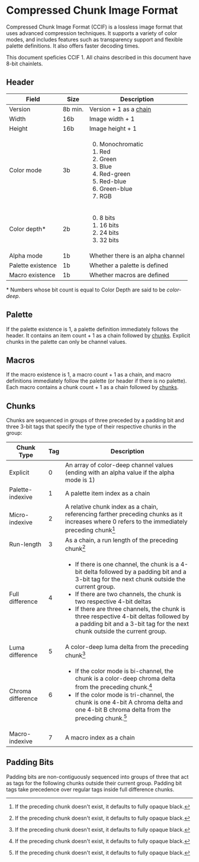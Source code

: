 # Compressed Chunk Image Format

Compressed Chunk Image Format (CCIF) is a lossless image format that uses advanced compression techniques. It supports a variety of color modes, and includes features such as transparency support and flexible palette definitions. It also offers faster decoding times.

This document speficies CCIF 1. All chains described in this document have 8-bit chainlets.

## Header

Field                 |Size   |Description
----------------------|-------|-----------
Version               |8b min.|Version + 1 as a [chain](https://github.com/ghoomy/universe/blob/main/computer%20science/chain.md)
Width                 |16b    |Image width + 1
Height                |16b    |Image height + 1
Color mode            |3b     |<ol start="0"><li>Monochromatic<li>Red<li>Green<li>Blue<li>Red-green<li>Red-blue<li>Green-blue<li>RGB
Color depth*          |2b     |<ol start="0"><li>8 bits<li>16 bits<li>24 bits<li>32 bits
Alpha mode            |1b     |Whether there is an alpha channel
Palette existence     |1b     |Whether a palette is defined
Macro existence       |1b     |Whether macros are defined

\* Numbers whose bit count is equal to Color Depth are said to be *color-deep*.

## Palette

If the palette existence is 1, a palette definition immediately follows the header. It contains an item count + 1 as a chain followed by [chunks](#chunks). Explicit chunks in the palette can only be channel values.

## Macros

If the macro existence is 1, a macro count + 1 as a chain, and macro definitions immediately follow the palette (or header if there is no palette). Each macro contains a chunk count + 1 as a chain followed by [chunks](#chunks).

## Chunks

Chunks are sequenced in groups of three preceded by a padding bit and three 3-bit tags that specify the type of their respective chunks in the group:

Chunk Type       |Tag|Description
-----------------|---|-----------
Explicit         |0  |An array of color-deep channel values (ending with an alpha value if the alpha mode is 1)
Palette-indexive |1  |A palette item index as a chain
Micro-indexive   |2  |A relative chunk index as a chain, referencing farther preceding chunks as it increases where 0 refers to the immediately preceding chunk[^preceding]
Run-length       |3  |As a chain, a run length of the preceding chunk[^preceding]
Full difference  |4  |<ul><li>If there is one channel, the chunk is a 4-bit delta followed by a padding bit and a 3-bit tag for the next chunk outside the current group.<li>If there are two channels, the chunk is two respective 4-bit deltas<li>If there are three channels, the chunk is three respective 4-bit deltas followed by a padding bit and a 3-bit tag for the next chunk outside the current group.
Luma difference  |5  |A color-deep luma delta from the preceding chunk[^preceding]
Chroma difference|6  |<ul><li>If the color mode is bi-channel, the chunk is a color-deep chroma delta from the preceding chunk.[^preceding]<li>If the color mode is tri-channel, the chunk is one 4-bit A chroma delta and one 4-bit B chroma delta from the preceding chunk.[^preceding]
Macro-indexive   |7  |A macro index as a chain

[^preceding]: If the preceding chunk doesn't exist, it defaults to fully opaque black.

## Padding Bits

Padding bits are non-contiguously sequenced into groups of three that act as tags for the following chunks outside their current group. Padding bit tags take precedence over regular tags inside full difference chunks.
